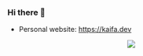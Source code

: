 
### Hi there 👋
 - Personal website: https://kaifa.dev
<p align = "center">
 <img src="https://activity-graph.herokuapp.com/graph?username=alyenc&theme=redical">
</p>

